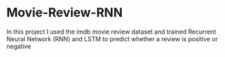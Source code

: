# Movie-Review-RNN
In this project I used the imdb movie review dataset and trained Recurrent Neural Network (RNN) and LSTM to predict whether a review is positive or negative
